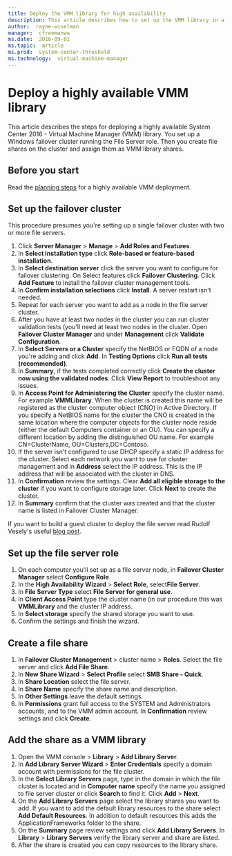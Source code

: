 ```yaml
---
title: Deploy the VMM library for high availability
description: This article describes how to set up the VMM library in a highly available deployment
author:  rayne-wiselman
manager:  cfreemanwa
ms.date:  2016-09-01
ms.topic:  article
ms.prod:  system-center-threshold
ms.technology:  virtual-machine-manager
---
```


# Deploy a highly available VMM library

This article describes the steps for deploying a highly available System Center 2016 - Virtual Machine Manager (VMM) library. You set up a Windows failover cluster running the File Server role. Then you create file shares on the cluster and assign them as VMM library shares.


## Before you start

Read the [planning steps](../plan/plan-ha-deployment.md) for a highly available VMM deployment.



## Set up the failover cluster

This procedure presumes you're setting up a single failover cluster with two or more file servers.

1. Click **Server Manager** > **Manage** > **Add Roles and Features**.
2. In **Select installation type** click **Role-based or feature-based installation**.
3. In **Select destination server** click the server you want to configure for failover clustering. On Select features click **Failover Clustering**. Click **Add Feature** to install the failover cluster management tools.
4. In **Confirm installation selections** click **Install**. A server restart isn't needed.
5. Repeat for each server you want to add as a node in the file server cluster.
6. After you have at least two nodes in the cluster you can run cluster validation tests (you'll need at least two nodes in the cluster. Open **Failover Cluster Manager** and under **Management** click **Validate Configuration**.
7. In **Select Servers or a Cluster** specify the NetBIOS or FQDN of a node you're adding and click **Add**. In **Testing Options** click **Run all tests (recommended)**.
8. In **Summary**, if the tests completed correctly click **Create the cluster now using the validated nodes**. Click **View Report** to troubleshoot any issues.
9. In **Access Point for Administering the Cluster** specify the cluster name. For example **VMMLibrary**. When the cluster is created this name will be registered as the cluster computer object (CNO) in Active Directory. If you specify a NetBIOS name for the cluster the CNO is created in the same location where the computer objects for the cluster node reside (either the default Computers container or an OU). You can specify a different location by adding the distinguished OU name. For example CN=ClusterName, OU=Clusters,DC=Contoso.
10. If the server isn't configured to use DHCP specify a static IP address for the cluster. Select each network you want to use for cluster management and in **Address** select the IP address. This is the IP address that will be associated with the cluster in DNS.
11. In **Confirmation** review the settings. Clear **Add all eligible storage to the cluster** if you want to configure storage later. Click **Next** to create the cluster.
12. In **Summary** confirm that the cluster was created and that the cluster name is listed in Failover Cluster Manager.

If you want to build a guest cluster to deploy the file server read Rudolf Vesely's useful [blog post](https://techstronghold.com/blogs/virtualization/building-guest-virtual-file-server-failover-cluster-on-hyper-v-host-with-windows-server-2012-r2).

## Set up the file server role

1. On each computer you'll set up as a file server node, in **Failover Cluster Manager** select **Configure Role**.
2. In the **High Availability Wizard** > **Select Role**, select**File Server**.
3. In **File Server Type** select **File Server for general use**.
4.  In **Client Access Point** type the cluster name (in our procedure this was **VMMLibrary** and the cluster IP address.
5.  In **Select storage** specify the shared storage you want to use.
6.  Confirm the settings and finish the wizard.

## Create a file share

1. In **Failover Cluster Management** > cluster name > **Roles**. Select the file server and click **Add File Share**.
2. In **New Share Wizard** > **Select Profile** select **SMB Share - Quick**.
3. In **Share Location** select the file server.
4. In **Share Name** specify the share name and description.
5. In **Other Settings** leave the default settings.
6. In **Permissions** grant full access to the SYSTEM and Administrators accounts, and to the VMM admin account. In **Confirmation** review settings and click **Create**.

## Add the share as a VMM library

1. Open the VMM console > **Library** > **Add Library Server**.
2. In **Add Library Server Wizard** > **Enter Credentials** specify a domain account with permissions for the file cluster.
3. In the **Select Library Servers** page, type in the domain in which the file cluster is located and in **Computer name** specify the name you assigned to file server cluster or click **Search** to find it. Click **Add** > **Next**.
4. On the **Add Library Servers** page select the library shares you want to add. If you want to add the default library resources to the share select **Add Default Resources**. In addition to default resources this adds the ApplicationFrameworks folder to the share.
5. On the **Summary** page review settings and click **Add Library Servers**. In **Library** > **Library Servers** verify the library server and share are listed.
6. After the share is created you can copy resources to the library share.
